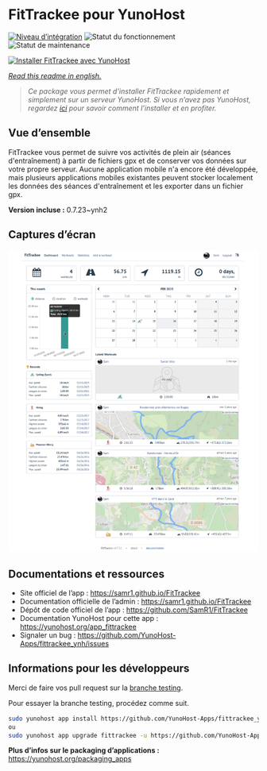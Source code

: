 <!--
N.B.: This README was automatically generated by https://github.com/YunoHost/apps/tree/master/tools/README-generator
It shall NOT be edited by hand.
-->

# FitTrackee pour YunoHost

[![Niveau d’intégration](https://dash.yunohost.org/integration/fittrackee.svg)](https://dash.yunohost.org/appci/app/fittrackee) ![Statut du fonctionnement](https://ci-apps.yunohost.org/ci/badges/fittrackee.status.svg) ![Statut de maintenance](https://ci-apps.yunohost.org/ci/badges/fittrackee.maintain.svg)

[![Installer FitTrackee avec YunoHost](https://install-app.yunohost.org/install-with-yunohost.svg)](https://install-app.yunohost.org/?app=fittrackee)

*[Read this readme in english.](./README.md)*

> *Ce package vous permet d’installer FitTrackee rapidement et simplement sur un serveur YunoHost.
Si vous n’avez pas YunoHost, regardez [ici](https://yunohost.org/#/install) pour savoir comment l’installer et en profiter.*

## Vue d’ensemble

FitTrackee vous permet de suivre vos activités de plein air (séances d'entraînement) à partir de fichiers gpx et de conserver vos données sur votre propre serveur.
Aucune application mobile n'a encore été développée, mais plusieurs applications mobiles existantes peuvent stocker localement les données des séances d'entraînement et les exporter dans un fichier gpx.

**Version incluse :** 0.7.23~ynh2

## Captures d’écran

![Capture d’écran de FitTrackee](./doc/screenshots/screenshot-fittrackee.png)

## Documentations et ressources

* Site officiel de l’app : <https://samr1.github.io/FitTrackee>
* Documentation officielle de l’admin : <https://samr1.github.io/FitTrackee>
* Dépôt de code officiel de l’app : <https://github.com/SamR1/FitTrackee>
* Documentation YunoHost pour cette app : <https://yunohost.org/app_fittrackee>
* Signaler un bug : <https://github.com/YunoHost-Apps/fittrackee_ynh/issues>

## Informations pour les développeurs

Merci de faire vos pull request sur la [branche testing](https://github.com/YunoHost-Apps/fittrackee_ynh/tree/testing).

Pour essayer la branche testing, procédez comme suit.

``` bash
sudo yunohost app install https://github.com/YunoHost-Apps/fittrackee_ynh/tree/testing --debug
ou
sudo yunohost app upgrade fittrackee -u https://github.com/YunoHost-Apps/fittrackee_ynh/tree/testing --debug
```

**Plus d’infos sur le packaging d’applications :** <https://yunohost.org/packaging_apps>